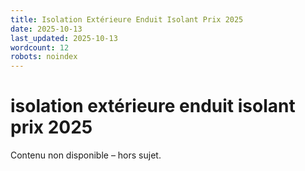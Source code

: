 ```yaml
---
title: Isolation Extérieure Enduit Isolant Prix 2025
date: 2025-10-13
last_updated: 2025-10-13
wordcount: 12
robots: noindex
---
```


# isolation extérieure enduit isolant prix 2025

Contenu non disponible – hors sujet.